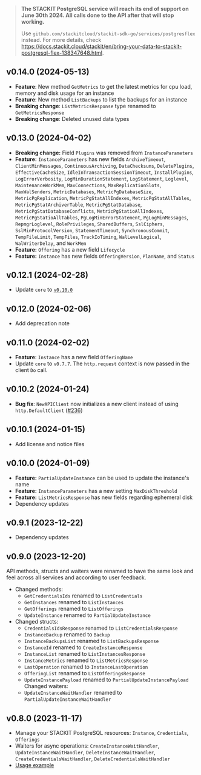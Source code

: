 > **The STACKIT PostgreSQL service will reach its end of support on June 30th 2024. All calls done to the API after that will stop working.**
>
> Use `github.com/stackitcloud/stackit-sdk-go/services/postgresflex` instead. For more details, check https://docs.stackit.cloud/stackit/en/bring-your-data-to-stackit-postgresql-flex-138347648.html.
## v0.14.0 (2024-05-13)

- **Feature**: New method `GetMetrics` to get the latest metrics for cpu load, memory and disk usage for an instance
- **Feature**: New method `ListBackups` to list the backups for an instance
- **Breaking change**: `ListMetricsResponse` type renamed to `GetMetricsResponse`
- **Breaking change**: Deleted unused data types

## v0.13.0 (2024-04-02)

- **Breaking change:** Field `Plugins` was removed from `InstanceParameters`
- **Feature:** `InstanceParameters` has new fields `ArchiveTimeout`, `ClientMinMessages`, `ContinuousArchiving`, `DataChecksums`, `DeletePlugins`, `EffectiveCacheSize`, `IdleInTransactionSessionTimeout`, `InstallPlugins`, `LogErrorVerbosity`, `LogMinDurationStatement`, `LogStatement`, `Loglevel`, `MaintenanceWorkMem`, `MaxConnections`, `MaxReplicationSlots`, `MaxWalSenders`, `MetricDatabases`, `MetricPgDatabaseSize`, `MetricPgReplication`, `MetricPgStatAllIndexes`, `MetricPgStatAllTables`, `MetricPgStatArchiverTable`, `MetricPgStatDatabase`, `MetricPgStatDatabaseConflicts`, `MetricPgStatioAllIndexes`, `MetricPgStatioAllTables`, `PgLogMinErrorStatement`, `PgLogMinMessages`, `RepmgrLoglevel`, `RolePrivileges`, `SharedBuffers`, `SslCiphers`, `SslMinProtocolVersion`, `StatementTimeout`, `SynchronousCommit`, `TempFileLimit`, `TempFiles`, `TrackIoTiming`, `WalLevelLogical`, `WalWriterDelay`, and `WorkMem`
- **Feature:** `Offering` has a new field `Lifecycle`
- **Feature:** `Instance` has new fields `OfferingVersion`, `PlanName`, and `Status`

## v0.12.1 (2024-02-28)

- Update `core` to [`v0.10.0`](../../core/CHANGELOG.md#v0100-2024-02-27)

## v0.12.0 (2024-02-06)

- Add deprecation note

## v0.11.0 (2024-02-02)

- **Feature**: `Instance` has a new field `OfferingName`
- Update `core` to `v0.7.7`. The `http.request` context is now passed in the client `Do` call.

## v0.10.2 (2024-01-24)

- **Bug fix**: `NewAPIClient` now initializes a new client instead of using `http.DefaultClient` ([#236](https://github.com/stackitcloud/stackit-sdk-go/issues/236))

## v0.10.1 (2024-01-15)

- Add license and notice files

## v0.10.0 (2024-01-09)

- **Feature:** `PartialUpdateInstance` can be used to update the instance's name
- **Feature:** `InstanceParameters` has a new setting `MaxDiskThreshold`
- **Feature:** `ListMetricsResponse` has new fields regarding ephemeral disk
- Dependency updates

## v0.9.1 (2023-12-22)

- Dependency updates

## v0.9.0 (2023-12-20)

API methods, structs and waiters were renamed to have the same look and feel across all services and according to user feedback.

- Changed methods:
  - `GetCredentialsIds` renamed to `ListCredentials`
  - `GetInstances` renamed to `ListInstances`
  - `GetOfferings` renamed to `ListOfferings`
  - `UpdateInstance` renamed to `PartialUpdateInstance`
- Changed structs:
  - `CredentialsIdsResponse` renamed to `ListCredentialsResponse`
  - `InstanceBackup` renamed to `Backup`
  - `InstanceBackupsList` renamed to `ListBackupsResponse`
  - `InstanceId` renamed to `CreateInstanceResponse`
  - `InstanceList` renamed to `ListInstancesResponse`
  - `InstanceMetrics` renamed to `ListMetricsResponse`
  - `LastOperation` renamed to `InstanceLastOperation`
  - `OfferingList` renamed to `ListOfferingsResponse`
  - `UpdateInstancePayload` renamed to `PartialUpdateInstancePayload`
    Changed waiters:
  - `UpdateInstanceWaitHandler` renamed to `PartialUpdateInstanceWaitHandler`

## v0.8.0 (2023-11-17)

- Manage your STACKIT PostgreSQL resources: `Instance`, `Credentials`, `Offerings`
- Waiters for async operations: `CreateInstanceWaitHandler`, `UpdateInstanceWaitHandler`, `DeleteInstanceWaitHandler`, `CreateCredentialsWaitHandler`, `DeleteCredentialsWaitHandler`
- [Usage example](https://github.com/stackitcloud/stackit-sdk-go/tree/main/examples/postgresql)
